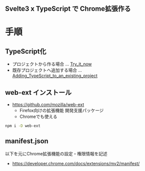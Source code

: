 Svelte3 x TypeScript で Chrome拡張作る
---

# 手順
## TypeScript化

- プロジェクトから作る場合 ... [Try_it_now](https://svelte.dev/blog/svelte-and-typescript#Try_it_now)
- 既存プロジェクトへ追加する場合 ... [Adding_TypeScript_to_an_existing_project](https://svelte.dev/blog/svelte-and-typescript#Adding_TypeScript_to_an_existing_project)


## web-ext インストール

- https://github.com/mozilla/web-ext
  - Firefox向けの拡張機能 開発支援パッケージ
  - Chromeでも使える

```bash
npm i -D web-ext
```

## manifest.json

以下を元にChrome拡張機能の設定・権限情報を記述

- https://developer.chrome.com/docs/extensions/mv2/manifest/
